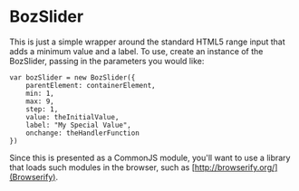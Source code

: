 BozSlider
=========

This is just a simple wrapper around the standard HTML5 range input that adds a minimum value and a label. To use, create an instance of the BozSlider, passing in the parameters you would like:

    var bozSlider = new BozSlider({
        parentElement: containerElement,
        min: 1,
        max: 9,
        step: 1,
        value: theInitialValue,
        label: "My Special Value",
        onchange: theHandlerFunction
    })

Since this is presented as a CommonJS module, you'll want to use a library that loads such modules in the browser, such as [http://browserify.org/](Browserify).